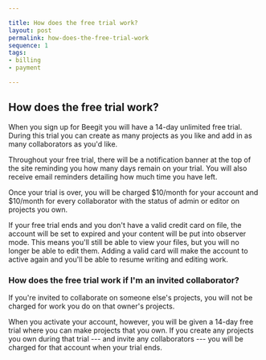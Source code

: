 ```yaml
---

title: How does the free trial work?
layout: post
permalink: how-does-the-free-trial-work
sequence: 1 
tags:
- billing
- payment

---
```


## How does the free trial work?
When you sign up for Beegit you will have a 14-day unlimited free trial. During this trial you can create as many projects as you like and add in as many collaborators as you'd like. 

Throughout your free trial, there will be a notification banner at the top of the site reminding you how many days remain on your trial. You will also receive email reminders detailing how much time you have left. 

Once your trial is over, you will be charged $10/month for your account and $10/month for every collaborator with the status of admin or editor on projects you own. 

If your free trial ends and you don't have a valid credit card on file, the account will be set to expired and your content will be put into observer mode. This means you'll still be able to view your files, but you will no longer be able to edit them. Adding a valid card will make the account to active again and you'll be able to resume writing and editing work. 

### How does the free trial work if I'm an invited collaborator? 
If you're invited to collaborate on someone else's projects, you will not be charged for work you do on that owner's projects. 

When you activate your account, however, you will be given a 14-day free trial where you can make projects that you own. If you create any projects you own during that trial --- and invite any collaborators --- you will be charged for that account when your trial ends. 

